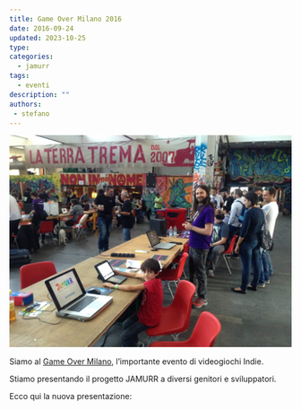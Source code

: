 ```yaml
---
title: Game Over Milano 2016
date: 2016-09-24
updated: 2023-10-25
type: 
categories:
  - jamurr
tags: 
  - eventi
description: ""
authors: 
 - stefano
---
```

![](../../../assets/img/jamurr/GameOver2016_featured.jpg)

Siamo al [Game Over Milano](http://www.gameovermilano.org), l’importante evento di videogiochi Indie.

Stiamo presentando il progetto JAMURR a diversi genitori e sviluppatori.

Ecco qui la nuova presentazione: 

